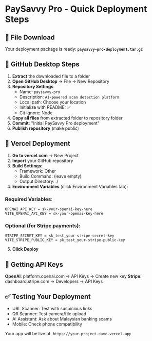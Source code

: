 # PaySavvy Pro - Quick Deployment Steps

## 📁 File Download

Your deployment package is ready: **`paysavvy-pro-deployment.tar.gz`**

## 🔧 GitHub Desktop Steps

1. **Extract** the downloaded file to a folder
2. **Open GitHub Desktop** → File → New Repository
3. **Repository Settings**:
   - Name: `paysavvy-pro`
   - Description: `AI-powered scam detection platform`
   - Local path: Choose your location
   - Initialize with README: ✅
   - Git ignore: Node
4. **Copy all files** from extracted folder to repository folder  
5. **Commit**: "Initial PaySavvy Pro deployment"
6. **Publish repository** (make public)

## 🚀 Vercel Deployment

1. **Go to vercel.com** → New Project
2. **Import** your GitHub repository
3. **Build Settings**:
   - Framework: Other
   - Build Command: (leave empty)
   - Output Directory: ./
4. **Environment Variables** (click Environment Variables tab):

### Required Variables:
```
OPENAI_API_KEY = sk-your-openai-key-here
VITE_OPENAI_API_KEY = sk-your-openai-key-here
```

### Optional (for Stripe payments):
```
STRIPE_SECRET_KEY = sk_test_your-stripe-secret-key
VITE_STRIPE_PUBLIC_KEY = pk_test_your-stripe-public-key
```

5. **Click Deploy**

## 🔑 Getting API Keys

**OpenAI**: platform.openai.com → API Keys → Create new key
**Stripe**: dashboard.stripe.com → Developers → API Keys

## ✅ Testing Your Deployment

- URL Scanner: Test with suspicious links
- QR Scanner: Test camera/file upload  
- AI Assistant: Ask about Malaysian banking scams
- Mobile: Check phone compatibility

Your app will be live at: `https://your-project-name.vercel.app`